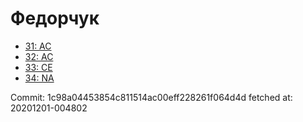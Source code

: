 # Федорчук
- [31: AC](31.md)
- [32: AC](32.md)
- [33: CE](33.md)
- [34: NA](34.md)

Commit: 1c98a04453854c811514ac00eff228261f064d4d
 fetched at: 20201201-004802
